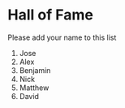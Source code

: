 # Hall of Fame
Please add your name to this list

1. Jose
2. Alex
3. Benjamin
4. Nick
5. Matthew
6. David


